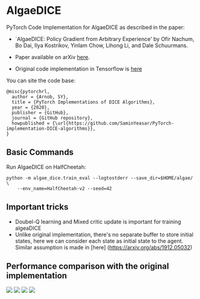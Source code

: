 # AlgaeDICE

PyTorch Code Implementation for AlgaeDICE as described in  the paper: 

* `AlgaeDICE: Policy Gradient from Arbitrary
Experience' by Ofir Nachum, Bo Dai, Ilya Kostrikov, Yinlam Chow, Lihong Li, and
Dale Schuurmans.

* Paper available on arXiv [here](https://arxiv.org/abs/1912.02074).

* Original code implementation in Tensorflow is [here](https://github.com/google-research/google-research/tree/master/algae_dice)

You can site the code base:
```
@misc{pytorchrl,
  author = {Arnob, SY},
  title = {PyTorch Implementations of DICE Algorithms},
  year = {2020},
  publisher = {GitHub},
  journal = {GitHub repository},
  howpublished = {\url{https://github.com/SaminYeasar/PyTorch-implementation-DICE-algorithms}},
}
```

## Basic Commands

Run AlgaeDICE on HalfCheetah:

```
python -m algae_dice.train_eval --logtostderr --save_dir=$HOME/algae/ \
    --env_name=HalfCheetah-v2 --seed=42
```
## Important tricks

* Doubel-Q learning and Mixed critic update is important for training algeaDICE
* Unlike original implementation, there's no separate buffer to store initial states, here we can consider each state as initial state to the agent. Similar assumption is made in [here] (https://arxiv.org/abs/1912.05032)

## Performance comparison with the original implementation

![](https://imgur.com/WtrSzs3.png)
![](https://imgur.com/xy010PV.png)
![](https://imgur.com/X5XCRHQ.png)
![](https://imgur.com/ZbyUnPw.png)
